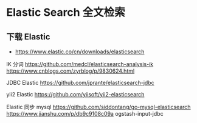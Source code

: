 # Elastic Search 全文检索


## 下载 Elastic
* https://www.elastic.co/cn/downloads/elasticsearch

IK 分词
	https://github.com/medcl/elasticsearch-analysis-ik
	https://www.cnblogs.com/zyrblog/p/9830624.html
	
JDBC Elastic
	https://github.com/jprante/elasticsearch-jdbc
	
yii2 Elastic
	https://github.com/yiisoft/yii2-elasticsearch
	
Elastic 同步 mysql
	https://github.com/siddontang/go-mysql-elasticsearch
	https://www.jianshu.com/p/db9c9108c09a
	ogstash-input-jdbc